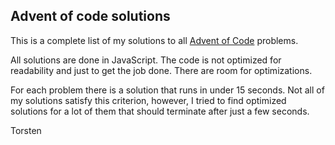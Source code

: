## Advent of code solutions

This is a complete list of my solutions to all [Advent of Code](https://adventofcode.com/) problems.

All solutions are done in JavaScript. The code is not optimized for readability and just to
get the job done. There are room for optimizations.

For each problem there is a solution that runs in under 15 seconds. Not all of my solutions satisfy
this criterion, however, I tried to find optimized solutions for a lot of them that should terminate after just a few seconds.

Torsten
